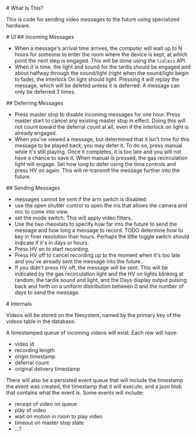 <A name="toc1-0" title="What Is This?" />
# What Is This?

This is code for sending video messages to the future using specialized hardware.

<A name="toc1-5" title="UI" />
# UI

<A name="toc2-8" title="Incoming Messages" />
## Incoming Messages

* When a message's arrival time arrives, the computer will wait up to N hours for someone to enter the room where the device is kept, at which point the next step is engaged.  This will be done using the `lidless` API.
* When it is time, the light and sound for the tardis should be engaged and about halfway through the sound/light (right when the sound/light begin to fade), the Interlock On light should light.  Pressing it will replay the message, which will be deleted unless it is deferred.  A message can only be deferred 3 times.

<A name="toc2-14" title="Deferring Messages" />
## Deferring Messages

* Press master stop to disable incoming messages for one hour.  Press master start to cancel any existing master stop in effect.  Doing this will not count toward the deferral count at all, even if the interlock on light is already engaged.
* When you've viewed a message, but determined that it isn't time for this message to be played back, you may defer it.  To do so, press manual while it's still playing. Once it completes, it is too late and you will not have a chance to save it.  When manual is pressed, the gas recirculation light will engage.  Set how long to defer using the time controls and press HV on again.  This will re-transmit the message further into the future.

<A name="toc2-20" title="Sending Messages" />
## Sending Messages

* messages cannot be sent if the arm switch is disabled.
* use the open shutter control to open the iris that allows the camera and mic to come into view.
* set the mode switch. This will apply video filters.
* Use the two rheostats to specify how far into the future to send the message and how long a message to record.  TODO determine how to key in finer resolution than hours.  Perhaps the little toggle switch should indicate if it's in days or hours.
* Press HV on to start recording.
* Press HV off to cancel recording up to the moment when it's too late and you've already sent the message into the future.
* If you didn't press HV off, the message will be sent.  This will be indicated by the gas recirculation light and the HV on lights blinking at random, the tardis sound and light, and the Days display output pulsing back and forth on a uniform distribution between 0 and the number of days to send the message.

<A name="toc1-31" title="Internals" />
# Internals

Videos will be stored on the filesystem, named by the primary key of the videos table in the database.

A timestamped queue of incoming videos will exist.  Each row will have:

* video id
* recording length
* origin timestamp
* deferral count
* original delivery timestamp

There will also be a persisted event queue that will include the timestamp the event was created, the timestamp that it will execute, and a json blob that contains what the event is.  Some events will include:

* receipt of video on queue
* play of video
* wait on motion in room to play video
* timeout on master stop state
* ...?
